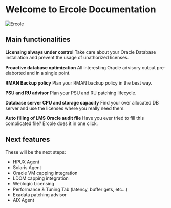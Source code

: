 <style>

.home .feature h2 {
font-size: 1.2rem;
}

.home .feature p {
line-height: 1.0;;
}

.home .hero .description{
line-height: 1.0;;
}

</style>


# Welcome to Ercole Documentation

![Ercole](/logo.png "Ercole")

## Main functionalities

**Licensing always under control**
Take care about your Oracle Database installation and prevent the usage of unathorized licenses.

**Proactive database optimization**
All interesting Oracle advisory output pre-elaborted and in a single point.

**RMAN Backup policy**
Plan your RMAN backup policy in the best way.

**PSU and RU advisor**
Plan your PSU and RU patching lifecycle.

**Database server CPU and storage capacity**
Find your over allocated DB server and use the licenses where you really need them.

**Auto filling of LMS Oracle audit file**
Have you ever tried to fill this complicated file? Ercole does it in one click.

## Next features

These will be the next steps:

* HPUX Agent
* Solaris Agent
* Oracle VM capping integration
* LDOM capping integration
* Weblogic Licensing
* Performance & Tuning Tab (latency, buffer gets, etc...)
* Exadata patching advisor
* AIX Agent